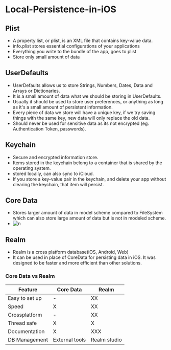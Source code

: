 # Local-Persistence-in-iOS

## Plist
- A property list, or plist, is an XML file that contains key-value data.
- info.plist stores essential configurations of your applications
- Everything you write to the bundle of the app, goes to plist
- Store only small amount of data

## UserDefaults
- UserDefaults allows us to store Strings, Numbers, Dates, Data and Arrays or Dictionaries. 
- It is a small amount of data what we should be storing in UserDefaults.
- Usually it should be used to store user preferences, or anything as long as it's a small amount of persistent information.
- Every piece of data we store will have a unique key, if we try saving things with the same key, new data will only replace the old data.
- Should never be used for sensitive data as its not encrypted (eg. Authentication Token, passwords).

## Keychain
- Secure and encrypted information store.
- Items stored in the keychain belong to a container that is shared by the operating system.
- stored locally, can also sync to iCloud.
- If you store a key-value pair in the keychain, and delete your app without clearing the keychain, that item will persist.

## Core Data
- Stores larger amount of data in model scheme compared to FileSystem which can also store large amount of data but is not in modeled scheme.
- ![n](https://raw.githubusercontent.com/Make-School-Courses/MOB-2.1-Local-Persistence-in-iOS/master/Lessons/06-Intro-to-CoreData/corestack.png)

## Realm
- Realm is a cross platform database(iOS, Android, Web)
- It can be used in place of CoreData for persisting data in iOS. It was designed to be faster and more efficient than other solutions.

### Core Data vs Realm

| **Feature**     | **Core Data**  | **Realm**      |
| --------------- | -------------- | -------------- |
| Easy to set up  | -              | XX             |
| Speed           | X              | XX             |
| Crossplatform   | -              | XX             |
| Thread safe     | X              | X              |
| Documentation   | X              | XXX            |
| DB Management   | External tools | Realm studio   |
